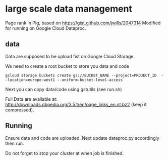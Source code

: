 # large scale data management

Page rank in Pig, based on https://gist.github.com/jwills/2047314
Modified for running on Google Cloud Dataproc.

## data

Data are supposed to be upload fist on Google Cloud Storage.

We need to create a root bucket to store you data and code

```
gcloud storage buckets create gs://BUCKET_NAME --project=PROJECT_ID  --location=europe-west1 --uniform-bucket-level-access
```

Next you can copy data/code using gstutils (see run.sh)


Full Data are available at: http://downloads.dbpedia.org/3.5.1/en/page_links_en.nt.bz2 (keep it compressed). 

## Running

Ensure data and code are uploaded.
Next update dataproc.py accordingly then run.

Do not forget to stop your cluster at when job is finished.

